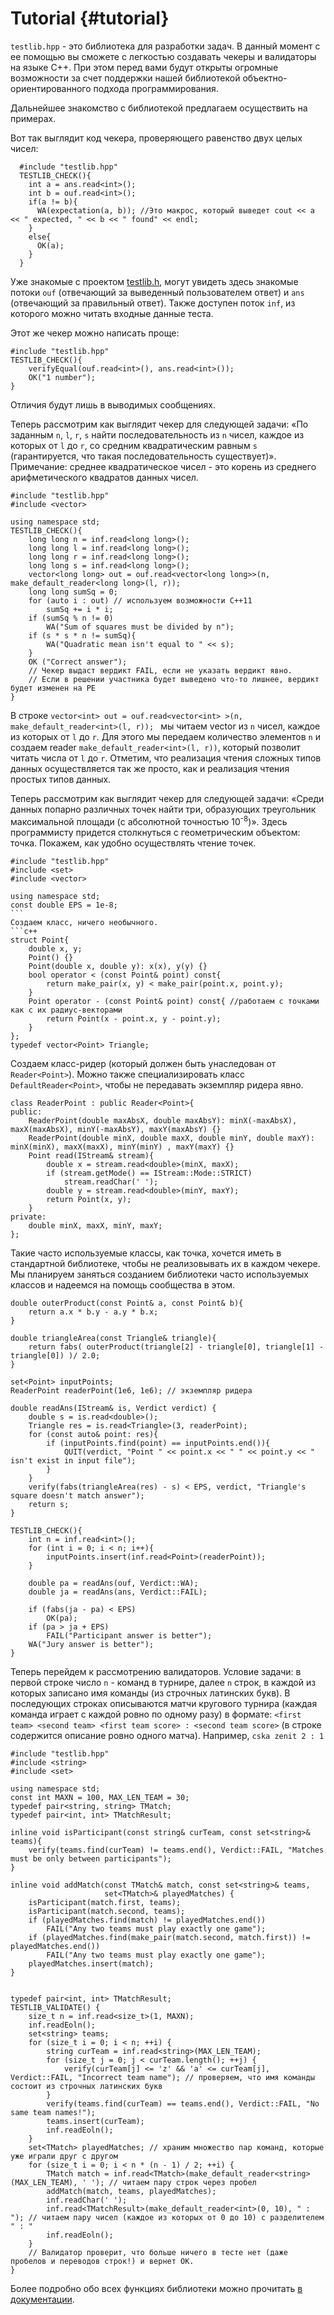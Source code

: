 Tutorial {#tutorial}
=========

`testlib.hpp` - это библиотека для разработки задач.  В данный момент с ее помощью вы сможете с легкостью создавать чекеры и валидаторы на языке С++. При этом перед вами будут открыты огромные возможности за счет поддержки нашей библиотекой объектно-ориентированного подхода программирования.

Дальнейшее знакомство с библиотекой предлагаем осуществить на примерах.

Вот так выглядит код чекера, проверяющего равенство двух целых чисел:

~~~~~~~~~~~~~~~
  #include "testlib.hpp"
  TESTLIB_CHECK(){
    int a = ans.read<int>();
    int b = ouf.read<int>();
    if(a != b){
      WA(expectation(a, b)); //Это макрос, который выведет cout << a << " expected, " << b << " found" << endl;
    }
    else{
      OK(a);
    }
  }
~~~~~~~~~~~~~~~

Уже знакомые с проектом [testlib.h](http://code.google.com/p/testlib), могут увидеть здесь знакомые потоки `ouf` (отвечающий за выведенный пользователем ответ) и `ans` (отвечающий за правильный ответ). Также доступен поток `inf`, из которого можно читать входные данные теста.

Этот же чекер можно написать проще:

~~~~~~~~~~~~~~~
#include "testlib.hpp"
TESTLIB_CHECK(){
    verifyEqual(ouf.read<int>(), ans.read<int>());
    OK("1 number");
}
~~~~~~~~~~~~~~~

Отличия будут лишь в выводимых сообщениях.

Теперь рассмотрим как выглядит чекер для следующей задачи: «По заданным `n`, `l`, `r`, `s` найти последовательность из `n` чисел, каждое из которых от `l` до `r`, со средним квадратическим равным `s` (гарантируется, что такая последовательность существует)».
Примечание: среднее квадратическое чисел - это корень из среднего арифметического квадратов данных чисел.

~~~~~~~~~~~~~~~
#include "testlib.hpp"
#include <vector>

using namespace std;
TESTLIB_CHECK(){
	long long n = inf.read<long long>();
	long long l = inf.read<long long>();
	long long r = inf.read<long long>();
	long long s = inf.read<long long>();
	vector<long long> out = ouf.read<vector<long long>>(n, make_default_reader<long long>(l, r));
	long long sumSq = 0;
	for (auto i : out) // используем возможности C++11
		sumSq += i * i;
	if (sumSq % n != 0)
		WA("Sum of squares must be divided by n");
	if (s * s * n != sumSq){
		WA("Quadratic mean isn't equal to " << s);
	}
	OK ("Correct answer");
	// Чекер выдаст вердикт FAIL, если не указать вердикт явно.
	// Если в решении участника будет выведено что-то лишнее, вердикт будет изменен на PE
}
~~~~~~~~~~~~~~~

В строке `vector<int> out = ouf.read<vector<int> >(n, make_default_reader<int>(l, r)); ` мы читаем vector<int> из `n` чисел, каждое из которых от `l` до `r`. Для этого мы передаем количество элементов ` n ` и создаем reader<int> `make_default_reader<int>(l, r))`, который позволит читать числа от `l` до `r`. Отметим, что реализация чтения сложных типов данных осуществляется так же просто, как и реализация чтения простых типов данных.
  
Теперь рассмотрим как выглядит чекер для следующей задачи: «Среди данных попарно различных точек найти три, образующих треугольник максимальной площади (c абсолютной точностью 10<sup>-8</sup>)». Здесь программисту придется столкнуться с геометрическим объектом: точка. Покажем, как удобно осуществлять чтение точек.

~~~~~~~~~~~~~~~
#include "testlib.hpp"
#include <set>
#include <vector>

using namespace std;
const double EPS = 1e-8;
```
Создаем класс, ничего необычного.
```c++
struct Point{
	double x, y;
	Point() {}
	Point(double x, double y): x(x), y(y) {}
	bool operator < (const Point& point) const{
		return make_pair(x, y) < make_pair(point.x, point.y);
	}
	Point operator - (const Point& point) const{ //работаем с точками как с их радиус-векторами
		return Point(x - point.x, y - point.y);
	}
};
typedef vector<Point> Triangle;
~~~~~~~~~~~~~~~

Создаем класс-ридер (который должен быть унаследован от `Reader<Point>`).
Можно также специализировать класс `DefaultReader<Point>`, чтобы не передавать экземпляр ридера явно.

~~~~~~~~~~~~~~~
class ReaderPoint : public Reader<Point>{
public:
	ReaderPoint(double maxAbsX, double maxAbsY): minX(-maxAbsX), maxX(maxAbsX), minY(-maxAbsY), maxY(maxAbsY) {}
	ReaderPoint(double minX, double maxX, double minY, double maxY): minX(minX), maxX(maxX), minY(minY) , maxY(maxY) {}
	Point read(IStream& stream){
		double x = stream.read<double>(minX, maxX);
		if (stream.getMode() == IStream::Mode::STRICT)
			stream.readChar(' ');
		double y = stream.read<double>(minY, maxY);
		return Point(x, y);
	}
private:
	double minX, maxX, minY, maxY;
};
~~~~~~~~~~~~~~~

Такие часто используемые классы, как точка, хочется иметь в стандартной библиотеке, чтобы не реализовывать их в каждом чекере. Мы планируем заняться созданием библиотеки часто используемых классов и надеемся на помощь сообщества в этом.

~~~~~~~~~~~~~~~
double outerProduct(const Point& a, const Point& b){
	return a.x * b.y - a.y * b.x;
}

double triangleArea(const Triangle& triangle){
	return fabs( outerProduct(triangle[2] - triangle[0], triangle[1] - triangle[0]) )/ 2.0;
}

set<Point> inputPoints;
ReaderPoint readerPoint(1e6, 1e6); // экземпляр ридера
	
double readAns(IStream& is, Verdict verdict) {
	double s = is.read<double>();
	Triangle res = is.read<Triangle>(3, readerPoint); 
	for (const auto& point: res){
		if (inputPoints.find(point) == inputPoints.end()){
			QUIT(verdict, "Point " << point.x << " " << point.y << " isn't exist in input file");
		}
	}
	verify(fabs(triangleArea(res) - s) < EPS, verdict, "Triangle's square doesn't match answer");
	return s;
}

TESTLIB_CHECK(){
	int n = inf.read<int>();
	for (int i = 0; i < n; i++){
		inputPoints.insert(inf.read<Point>(readerPoint));
	}
	
	double pa = readAns(ouf, Verdict::WA);
	double ja = readAns(ans, Verdict::FAIL);
	
	if (fabs(ja - pa) < EPS)
		OK(pa);
	if (pa > ja + EPS)
		FAIL("Participant answer is better");
	WA("Jury answer is better");
}
~~~~~~~~~~~~~~~

Теперь перейдем к рассмотрению валидаторов.
Условие задачи: в первой строке число `n` - команд в турнире, далее `n` строк, в каждой из которых записано имя команды (из строчных латинских букв). В последующих строках описываются матчи кругового турнира (каждая команда играет с каждой ровно по одному разу) в формате: `<first team> <second team> <first team score> : <second team score>` (в строке содержится описание ровно одного матча). Например, `cska zenit 2 : 1`

~~~~~~~~~~~~~~~
#include "testlib.hpp"
#include <string>
#include <set>

using namespace std;
const int MAXN = 100, MAX_LEN_TEAM = 30;
typedef pair<string, string> TMatch;
typedef pair<int, int> TMatchResult;

inline void isParticipant(const string& curTeam, const set<string>& teams){
	verify(teams.find(curTeam) != teams.end(), Verdict::FAIL, "Matches must be only between participants");
}

inline void addMatch(const TMatch& match, const set<string>& teams,
                     set<TMatch>& playedMatches) {
    isParticipant(match.first, teams);
    isParticipant(match.second, teams);
    if (playedMatches.find(match) != playedMatches.end())
        FAIL("Any two teams must play exactly one game");
    if (playedMatches.find(make_pair(match.second, match.first)) != playedMatches.end())
        FAIL("Any two teams must play exactly one game");
    playedMatches.insert(match);
}


typedef pair<int, int> TMatchResult;
TESTLIB_VALIDATE() {
    size_t n = inf.read<size_t>(1, MAXN);
    inf.readEoln();
    set<string> teams;
    for (size_t i = 0; i < n; ++i) {
        string curTeam = inf.read<string>(MAX_LEN_TEAM);
        for (size_t j = 0; j < curTeam.length(); ++j) {
            verify(curTeam[j] <= 'z' && 'a' <= curTeam[j], Verdict::FAIL, "Incorrect team name"); // проверяем, что имя команды состоит из строчных латинских букв
        }
        verify(teams.find(curTeam) == teams.end(), Verdict::FAIL, "No same team names!");
        teams.insert(curTeam);
        inf.readEoln();
    }
    set<TMatch> playedMatches; // храним множество пар команд, которые уже играли друг с другом
    for (size_t i = 0; i < n * (n - 1) / 2; ++i) {
        TMatch match = inf.read<TMatch>(make_default_reader<string>(MAX_LEN_TEAM), ' '); // читаем пару строк через пробел
        addMatch(match, teams, playedMatches);
        inf.readChar(' ');
        inf.read<TMatchResult>(make_default_reader<int>(0, 10), " : "); // читаем пару чисел (каждое из которых от 0 до 10) с разделителем " : "
        inf.readEoln();
    }
    // Валидатор проверит, что больше ничего в тесте нет (даже пробелов и переводов строк!) и вернет ОК.
}
~~~~~~~~~~~~~~~

Более подробно обо всех функциях библиотеки можно прочитать [в документации](#general_documentation).

